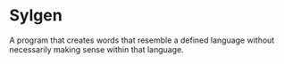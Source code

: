 # Sylgen
A program that creates words that resemble a defined language without necessarily making sense within that language.
